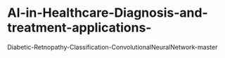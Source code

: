 # AI-in-Healthcare-Diagnosis-and-treatment-applications-
Diabetic-Retnopathy-Classification-ConvolutionalNeuralNetwork-master

